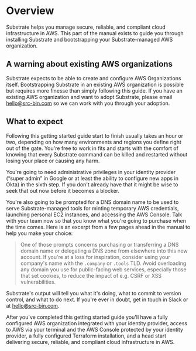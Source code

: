 # Overview

Substrate helps you manage secure, reliable, and compliant cloud infrastructure in AWS. This part of the manual exists to guide you through installing Substrate and bootstrapping your Substrate-managed AWS organization.

## A warning about existing AWS organizations

Substrate expects to be able to create and configure AWS Organizations itself. Bootstrapping Substrate in an existing AWS organization is possible but requires more finesse than simply following this guide. If you have an existing AWS organization and want to adopt Substrate, please email [hello@src-bin.com](mailto:hello@src-bin.com) so we can work with you through your adoption.

## What to expect

Following this getting started guide start to finish usually takes an hour or two, depending on how many environments and regions you define right out of the gate. You're free to work in fits and starts with the comfort of knowing that every Substrate command can be killed and restarted without losing your place or causing any harm.

You're going to need administrative privileges in your identity provider (“super admin” in Google or at least the ability to configure new apps in Okta) in the sixth step. If you don't already have that it might be wise to seek that out now before it becomes a blocker.

You're also going to be prompted for a DNS domain name to be used to serve Substrate-managed tools for minting temporary AWS credentials, launching personal EC2 instances, and accessing the AWS Console. Talk with your team now so that you know what you're going to purchase when the time comes. Here is an excerpt from a few pages ahead in the manual to help you make your choice:

> One of those prompts concerns purchasing or transferring a DNS domain name or delegating a DNS zone from elsewhere into this new account. If you're at a loss for inspiration, consider using your company's name with the `.company` or `.tools` TLD. Avoid overloading any domain you use for public-facing web services, especially those that set cookies, to reduce the impact of e.g. CSRF or XSS vulnerabilities.

Substrate's output will tell you what it's doing, what to commit to version control, and what to do next. If you're ever in doubt, get in touch in Slack or at [hello@src-bin.com](mailto:hello@src-bin.com).

After you've completed this getting started guide you'll have a fully configured AWS organization integrated with your identity provider, access to AWS via your terminal and the AWS Console protected by your identity provider, a fully configured Terraform installation, and a head start delivering secure, reliable, and compliant cloud infrastructure in AWS.
